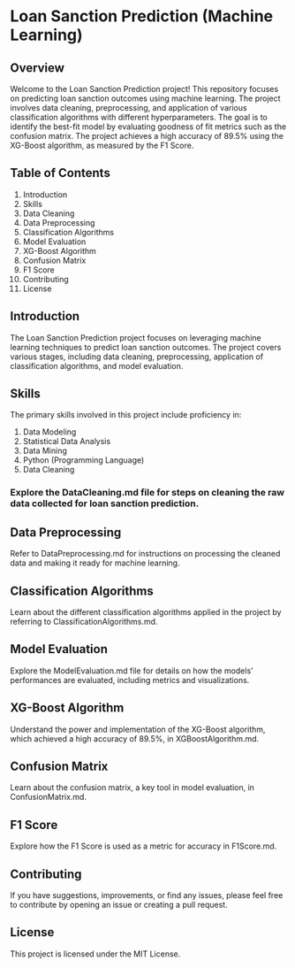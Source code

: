 # Loan Sanction Prediction (Machine Learning)
## Overview
Welcome to the Loan Sanction Prediction project! This repository focuses on predicting loan sanction outcomes using machine learning. The project involves data cleaning, preprocessing, and application of various classification algorithms with different hyperparameters. The goal is to identify the best-fit model by evaluating goodness of fit metrics such as the confusion matrix. The project achieves a high accuracy of 89.5% using the XG-Boost algorithm, as measured by the F1 Score.

## Table of Contents
1. Introduction
2. Skills
3. Data Cleaning
4. Data Preprocessing
5. Classification Algorithms
6. Model Evaluation
7. XG-Boost Algorithm
8. Confusion Matrix
9. F1 Score
10. Contributing
11. License
## Introduction
The Loan Sanction Prediction project focuses on leveraging machine learning techniques to predict loan sanction outcomes. The project covers various stages, including data cleaning, preprocessing, application of classification algorithms, and model evaluation.

## Skills
The primary skills involved in this project include proficiency in:

1. Data Modeling
2. Statistical Data Analysis
3. Data Mining
4. Python (Programming Language)
5. Data Cleaning
### Explore the DataCleaning.md file for steps on cleaning the raw data collected for loan sanction prediction.

## Data Preprocessing
Refer to DataPreprocessing.md for instructions on processing the cleaned data and making it ready for machine learning.

## Classification Algorithms
Learn about the different classification algorithms applied in the project by referring to ClassificationAlgorithms.md.

## Model Evaluation
Explore the ModelEvaluation.md file for details on how the models' performances are evaluated, including metrics and visualizations.

## XG-Boost Algorithm
Understand the power and implementation of the XG-Boost algorithm, which achieved a high accuracy of 89.5%, in XGBoostAlgorithm.md.

## Confusion Matrix
Learn about the confusion matrix, a key tool in model evaluation, in ConfusionMatrix.md.

## F1 Score
Explore how the F1 Score is used as a metric for accuracy in F1Score.md.

## Contributing
If you have suggestions, improvements, or find any issues, please feel free to contribute by opening an issue or creating a pull request.

## License
This project is licensed under the MIT License.
